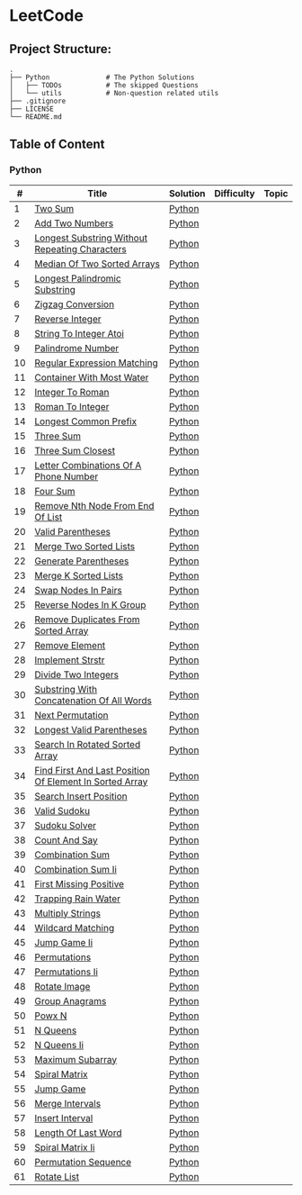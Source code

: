 # LeetCode

## Project Structure:
```
.
├── Python              # The Python Solutions
│   ├── TODOs           # The skipped Questions
│   └── utils           # Non-question related utils 
├── .gitignore
├── LICENSE
└── README.md
```

## Table of Content

### Python

| # | Title | Solution | Difficulty | Topic |
|---| ----- | -------- | ---------- | ----- |
| 1 | [Two Sum]() | [Python](Python/001-two-sum.py) |  |  |
| 2 | [Add Two Numbers]() | [Python](Python/002-add-two-numbers.py) |  |  |
| 3 | [Longest Substring Without Repeating Characters]() | [Python](Python/003-longest-substring-without-repeating-characters.py) |  |  |
| 4 | [Median Of Two Sorted Arrays]() | [Python](Python/004-median-of-two-sorted-arrays.py) |  |  |
| 5 | [Longest Palindromic Substring]() | [Python](Python/005-longest-palindromic-substring.py) |  |  |
| 6 | [Zigzag Conversion]() | [Python](Python/006-zigzag-conversion.py) |  |  |
| 7 | [Reverse Integer]() | [Python](Python/007-reverse-integer.py) |  |  |
| 8 | [String To Integer Atoi]() | [Python](Python/008-string-to-integer-atoi.py) |  |  |
| 9 | [Palindrome Number]() | [Python](Python/009-palindrome-number.py) |  |  |
| 10 | [Regular Expression Matching]() | [Python](Python/010-regular-expression-matching.py) |  |  |
| 11 | [Container With Most Water]() | [Python](Python/011-container-with-most-water.py) |  |  |
| 12 | [Integer To Roman]() | [Python](Python/012-integer-to-roman.py) |  |  |
| 13 | [Roman To Integer]() | [Python](Python/013-roman-to-integer.py) |  |  |
| 14 | [Longest Common Prefix]() | [Python](Python/014-longest-common-prefix.py) |  |  |
| 15 | [Three Sum]() | [Python](Python/015-three-sum.py) |  |  |
| 16 | [Three Sum Closest]() | [Python](Python/016-three-sum-closest.py) |  |  |
| 17 | [Letter Combinations Of A Phone Number]() | [Python](Python/017-letter-combinations-of-a-phone-number.py) |  |  |
| 18 | [Four Sum]() | [Python](Python/018-four-sum.py) |  |  |
| 19 | [Remove Nth Node From End Of List]() | [Python](Python/019-remove-nth-node-from-end-of-list.py) |  |  |
| 20 | [Valid Parentheses]() | [Python](Python/020-valid-parentheses.py) |  |  |
| 21 | [Merge Two Sorted Lists]() | [Python](Python/021-merge-two-sorted-lists.py) |  |  |
| 22 | [Generate Parentheses]() | [Python](Python/022-generate-parentheses.py) |  |  |
| 23 | [Merge K Sorted Lists]() | [Python](Python/023-merge-k-sorted-lists.py) |  |  |
| 24 | [Swap Nodes In Pairs]() | [Python](Python/024-swap-nodes-in-pairs.py) |  |  |
| 25 | [Reverse Nodes In K Group]() | [Python](Python/025-reverse-nodes-in-k-group.py) |  |  |
| 26 | [Remove Duplicates From Sorted Array]() | [Python](Python/026-remove-duplicates-from-sorted-array.py) |  |  |
| 27 | [Remove Element]() | [Python](Python/027-remove-element.py) |  |  |
| 28 | [Implement Strstr]() | [Python](Python/028-implement-strstr.py) |  |  |
| 29 | [Divide Two Integers]() | [Python](Python/029-divide-two-integers.py) |  |  |
| 30 | [Substring With Concatenation Of All Words]() | [Python](Python/030-substring-with-concatenation-of-all-words.py) |  |  |
| 31 | [Next Permutation]() | [Python](Python/031-next-permutation.py) |  |  |
| 32 | [Longest Valid Parentheses]() | [Python](Python/032-longest-valid-parentheses.py) |  |  |
| 33 | [Search In Rotated Sorted Array]() | [Python](Python/033-search-in-rotated-sorted-array.py) |  |  |
| 34 | [Find First And Last Position Of Element In Sorted Array]() | [Python](Python/034-find-first-and-last-position-of-element-in-sorted-array.py) |  |  |
| 35 | [Search Insert Position]() | [Python](Python/035-search-insert-position.py) |  |  |
| 36 | [Valid Sudoku]() | [Python](Python/036-valid-sudoku.py) |  |  |
| 37 | [Sudoku Solver]() | [Python](Python/037-sudoku-solver.py) |  |  |
| 38 | [Count And Say]() | [Python](Python/038-count-and-say.py) |  |  |
| 39 | [Combination Sum]() | [Python](Python/039-combination-sum.py) |  |  |
| 40 | [Combination Sum Ii]() | [Python](Python/040-combination-sum-ii.py) |  |  |
| 41 | [First Missing Positive]() | [Python](Python/041-first-missing-positive.py) |  |  |
| 42 | [Trapping Rain Water]() | [Python](Python/042-trapping-rain-water.py) |  |  |
| 43 | [Multiply Strings]() | [Python](Python/043-multiply-strings.py) |  |  |
| 44 | [Wildcard Matching]() | [Python](Python/044-wildcard-matching.py) |  |  |
| 45 | [Jump Game Ii]() | [Python](Python/045-jump-game-ii.py) |  |  |
| 46 | [Permutations]() | [Python](Python/046-permutations.py) |  |  |
| 47 | [Permutations Ii]() | [Python](Python/047-permutations-ii.py) |  |  |
| 48 | [Rotate Image]() | [Python](Python/048-rotate-image.py) |  |  |
| 49 | [Group Anagrams]() | [Python](Python/049-group-anagrams.py) |  |  |
| 50 | [Powx N]() | [Python](Python/050-powx-n.py) |  |  |
| 51 | [N Queens]() | [Python](Python/051-n-queens.py) |  |  |
| 52 | [N Queens Ii]() | [Python](Python/052-n-queens-ii.py) |  |  |
| 53 | [Maximum Subarray]() | [Python](Python/053-maximum-subarray.py) |  |  |
| 54 | [Spiral Matrix]() | [Python](Python/054-spiral-matrix.py) |  |  |
| 55 | [Jump Game]() | [Python](Python/055-jump-game.py) |  |  |
| 56 | [Merge Intervals]() | [Python](Python/056-merge-intervals.py) |  |  |
| 57 | [Insert Interval]() | [Python](Python/057-insert-interval.py) |  |  |
| 58 | [Length Of Last Word]() | [Python](Python/058-length-of-last-word.py) |  |  |
| 59 | [Spiral Matrix Ii]() | [Python](Python/059-spiral-matrix-ii.py) |  |  |
| 60 | [Permutation Sequence]() | [Python](Python/060-permutation-sequence.py) |  |  |
| 61 | [Rotate List]() | [Python](Python/061-rotate-list.py) |  |  |

